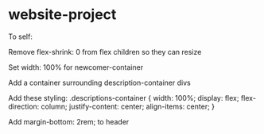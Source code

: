 # website-project
To self: 

Remove flex-shrink: 0 from flex children so they can resize

Set width: 100% for newcomer-container

Add a container surrounding description-container divs

Add these styling: 
.descriptions-container {
  width: 100%;
  display: flex;
  flex-direction: column;
  justify-content: center;
  align-items: center;
}

Add margin-bottom: 2rem; to header
